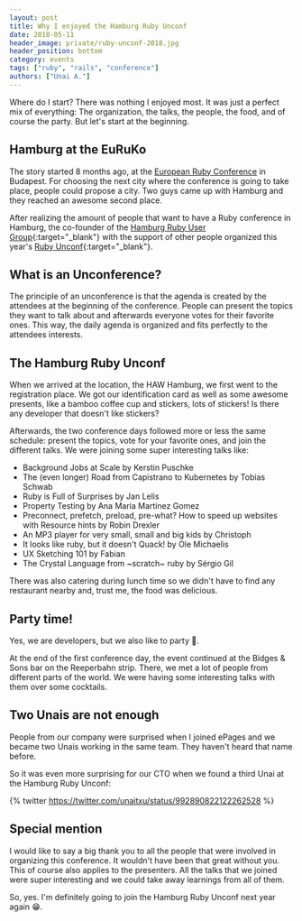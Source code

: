 ```yaml
---
layout: post
title: Why I enjoyed the Hamburg Ruby Unconf
date: 2018-05-11
header_image: private/ruby-unconf-2018.jpg
header_position: bottom
category: events
tags: ["ruby", "rails", "conference"]
authors: ["Unai A."]
---
```

Where do I start?
There was nothing I enjoyed most.
It was just a perfect mix of everything: The organization, the talks, the people, the food, and of course the party.
But let's start at the beginning.

## Hamburg at the EuRuKo

The story started 8 months ago, at the [European Ruby Conference](/blog/events/epages-at-euruko-is-ruby-still-alive/) in Budapest. For choosing the next city where the conference is going to take place, people could propose a city. Two guys came up with Hamburg and they reached an awesome second place.

After realizing the amount of people that want to have a Ruby conference in Hamburg, the co-founder of the [Hamburg Ruby User Group](http://hamburg.onruby.de/){:target="_blank"} with the support of other people organized this year's [Ruby Unconf](https://rubyunconf.eu/){:target="_blank"}.

## What is an Unconference?

The principle of an unconference is that the agenda is created by the attendees at the beginning of the conference. People can present the topics they want to talk about and afterwards everyone votes for their favorite ones. This way, the daily agenda is organized and fits perfectly to the attendees interests.

## The Hamburg Ruby Unconf

When we arrived at the location, the HAW Hamburg, we first went to the registration place. We got our identification card as well as some awesome presents, like a bamboo coffee cup and stickers, lots of stickers! Is there any developer that doesn't like stickers?

Afterwards, the two conference days followed more or less the same schedule: present the topics, vote for your favorite ones, and join the different talks. We were joining some super interesting talks like:

- Background Jobs at Scale by Kerstin Puschke
- The (even longer) Road from Capistrano to Kubernetes by Tobias Schwab
- Ruby is Full of Surprises by Jan Lelis
- Property Testing by Ana Maria Martinez Gomez
- Preconnect, prefetch, preload, pre-what? How to speed up websites with Resource hints by Robin Drexler
- An MP3 player for very small, small and big kids by Christoph
- It looks like ruby, but it doesn't Quack! by Ole Michaelis
- UX Sketching 101 by Fabian
- The Crystal Language from ~scratch~ ruby by Sérgio Gil

There was also catering during lunch time so we didn't have to find any restaurant nearby and, trust me, the food was delicious.

## Party time!

Yes, we are developers, but we also like to party 🎉.

At the end of the first conference day, the event continued at the Bidges & Sons bar on the Reeperbahn strip. There, we met a lot of people from different parts of the world. We were having some interesting talks with them over some cocktails.

## Two Unais are not enough

People from our company were surprised when I joined ePages and we became two Unais working in the same team. They haven't heard that name before.

So it was even more surprising for our CTO when we found a third Unai at the Hamburg Ruby Unconf:

{% twitter https://twitter.com/unaitxu/status/992890822122262528 %}

## Special mention

I would like to say a big thank you to all the people that were involved in organizing this conference.
It wouldn't have been that great without you. This of course also applies to the presenters. All the talks that we joined were super interesting and we could take away learnings from all of them.

So, yes. I'm definitely going to join the Hamburg Ruby Unconf next year again 😁.
